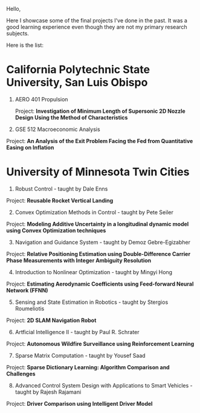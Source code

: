 
Hello, 

Here I showcase some of the final projects I've done in the past. It was a good learning experience even though they are not my primary research subjects. 

Here is the list:

# California Polytechnic State University, San Luis Obispo 

1) AERO 401 Propulsion 

   Project: **Investigation of Minimum Length of Supersonic 2D Nozzle Design Using the Method of Characteristics**

2) GSE 512 Macroeconomic Analysis  

Project: **An Analysis of the Exit Problem Facing the Fed from Quantitative Easing on Inflation**

# University of Minnesota Twin Cities

1) Robust Control - taught by Dale Enns 

Project: **Reusable Rocket Vertical Landing**

2) Convex Optimization Methods in Control - taught by Pete Seiler 

Project: **Modeling Additive Uncertainty in a longitudinal dynamic model using Convex Optimization techniques** 

3) Navigation and Guidance System  - taught by Demoz Gebre-Egizabher 

Project: **Relative Positioning Estimation using Double-Difference Carrier Phase Measurements with Integer Ambiguity Resolution**

4) Introduction to Nonlinear Optimization - taught by Mingyi Hong 

Project: **Estimating Aerodynamic Coefficients using Feed-forward Neural Network (FFNN)**

5) Sensing and State Estimation in Robotics - taught by Stergios Roumeliotis

Project: **2D SLAM Navigation Robot**

6) Artficial Intelligence II - taught by Paul R. Schrater

Project: **Autonomous Wildfire Surveillance using Reinforcement Learning**

7) Sparse Matrix Computation - taught by Yousef Saad 

Project: **Sparse Dictionary Learning: Algorithm Comparison and Challenges**

8) Advanced Control System Design with Applications to Smart Vehicles - taught by Rajesh Rajamani

Project: **Driver Comparison using Intelligent Driver Model**



